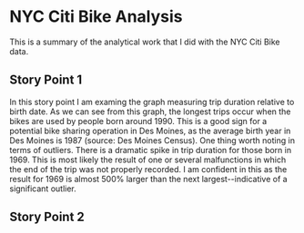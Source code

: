 # NYC Citi Bike Analysis
This is a summary of the analytical work that I did with the NYC Citi Bike data.

## Story Point 1
In this story point I am examing the graph measuring trip duration relative to birth date. As we can see from this graph, the longest trips occur when the bikes are used by people born around 1990. This is a good sign for a potential bike sharing operation in Des Moines, as the average birth year in Des Moines is 1987 (source: Des Moines Census). One thing worth noting in terms of outliers. There is a dramatic spike in trip duration for those born in 1969. This is most likely the result of one or several malfunctions in which the end of the trip was not properly recorded. I am confident in this as the result for 1969 is almost 500% larger than the next largest--indicative of a significant outlier.

## Story Point 2
